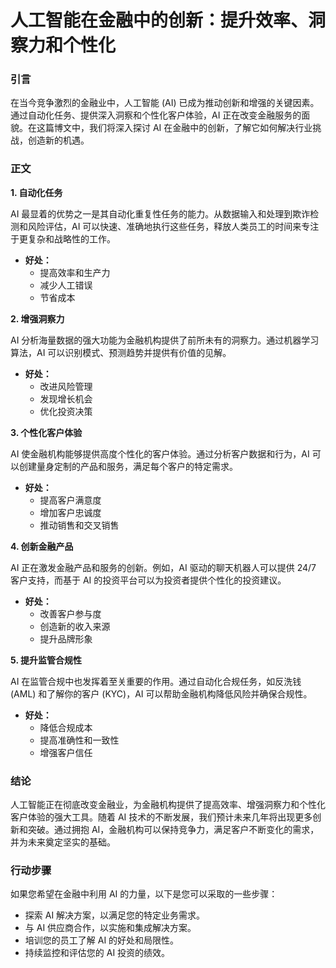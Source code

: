 # 人工智能在金融中的创新：提升效率、洞察力和个性化

### 引言

在当今竞争激烈的金融业中，人工智能 (AI) 已成为推动创新和增强的关键因素。通过自动化任务、提供深入洞察和个性化客户体验，AI 正在改变金融服务的面貌。在这篇博文中，我们将深入探讨 AI 在金融中的创新，了解它如何解决行业挑战，创造新的机遇。

### 正文

**1. 自动化任务**

AI 最显着的优势之一是其自动化重复性任务的能力。从数据输入和处理到欺诈检测和风险评估，AI 可以快速、准确地执行这些任务，释放人类员工的时间来专注于更复杂和战略性的工作。

* **好处：**
    * 提高效率和生产力
    * 减少人工错误
    * 节省成本

**2. 增强洞察力**

AI 分析海量数据的强大功能为金融机构提供了前所未有的洞察力。通过机器学习算法，AI 可以识别模式、预测趋势并提供有价值的见解。

* **好处：**
    * 改进风险管理
    * 发现增长机会
    * 优化投资决策

**3. 个性化客户体验**

AI 使金融机构能够提供高度个性化的客户体验。通过分析客户数据和行为，AI 可以创建量身定制的产品和服务，满足每个客户的特定需求。

* **好处：**
    * 提高客户满意度
    * 增加客户忠诚度
    * 推动销售和交叉销售

**4. 创新金融产品**

AI 正在激发金融产品和服务的创新。例如，AI 驱动的聊天机器人可以提供 24/7 客户支持，而基于 AI 的投资平台可以为投资者提供个性化的投资建议。

* **好处：**
    * 改善客户参与度
    * 创造新的收入来源
    * 提升品牌形象

**5. 提升监管合规性**

AI 在监管合规中也发挥着至关重要的作用。通过自动化合规任务，如反洗钱 (AML) 和了解你的客户 (KYC)，AI 可以帮助金融机构降低风险并确保合规性。

* **好处：**
    * 降低合规成本
    * 提高准确性和一致性
    * 增强客户信任

### 结论

人工智能正在彻底改变金融业，为金融机构提供了提高效率、增强洞察力和个性化客户体验的强大工具。随着 AI 技术的不断发展，我们预计未来几年将出现更多创新和突破。通过拥抱 AI，金融机构可以保持竞争力，满足客户不断变化的需求，并为未来奠定坚实的基础。

### 行动步骤

如果您希望在金融中利用 AI 的力量，以下是您可以采取的一些步骤：

* 探索 AI 解决方案，以满足您的特定业务需求。
* 与 AI 供应商合作，以实施和集成解决方案。
* 培训您的员工了解 AI 的好处和局限性。
* 持续监控和评估您的 AI 投资的绩效。
